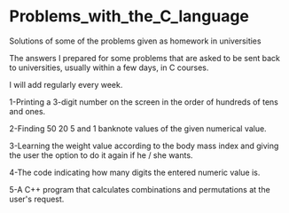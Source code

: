 # Problems_with_the_C_language
Solutions of some of the problems given as homework in universities


The answers I prepared for some problems that are asked to be sent back to universities, usually within a few days, in C courses.

I will add regularly every week.

1-Printing a 3-digit number on the screen in the order of hundreds of tens and ones.

2-Finding 50 20 5 and 1 banknote values ​​of the given numerical value.

3-Learning the weight value according to the body mass index and giving the user the option to do it again if he / she wants.

4-The code indicating how many digits the entered numeric value is.

5-A C++ program that calculates combinations and permutations at the user's request.






